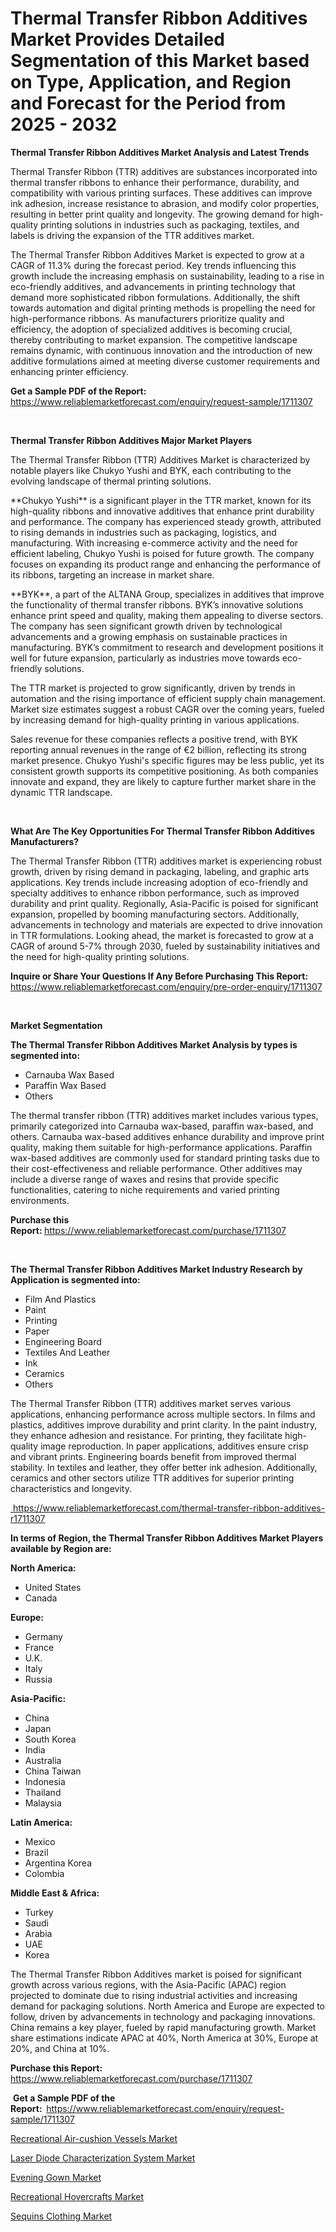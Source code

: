 <p><h1>Thermal Transfer Ribbon Additives Market Provides Detailed Segmentation of this Market based on Type, Application, and Region and Forecast for the Period from 2025 - 2032</h1></p><p><strong>Thermal Transfer Ribbon Additives Market Analysis and Latest Trends</strong></p>
<p><p>Thermal Transfer Ribbon (TTR) additives are substances incorporated into thermal transfer ribbons to enhance their performance, durability, and compatibility with various printing surfaces. These additives can improve ink adhesion, increase resistance to abrasion, and modify color properties, resulting in better print quality and longevity. The growing demand for high-quality printing solutions in industries such as packaging, textiles, and labels is driving the expansion of the TTR additives market.</p><p>The Thermal Transfer Ribbon Additives Market is expected to grow at a CAGR of 11.3% during the forecast period. Key trends influencing this growth include the increasing emphasis on sustainability, leading to a rise in eco-friendly additives, and advancements in printing technology that demand more sophisticated ribbon formulations. Additionally, the shift towards automation and digital printing methods is propelling the need for high-performance ribbons. As manufacturers prioritize quality and efficiency, the adoption of specialized additives is becoming crucial, thereby contributing to market expansion. The competitive landscape remains dynamic, with continuous innovation and the introduction of new additive formulations aimed at meeting diverse customer requirements and enhancing printer efficiency.</p></p>
<p><strong>Get a Sample PDF of the Report:&nbsp;</strong> <a href="https://www.reliablemarketforecast.com/enquiry/request-sample/1711307?utm_campaign=1169&utm_medium=2&utm_source=Github&utm_content=ia&utm_term=27032025&utm_id=thermal-transfer-ribbon-additives">https://www.reliablemarketforecast.com/enquiry/request-sample/1711307</a></p>
<p>&nbsp;</p>
<p><strong>Thermal Transfer Ribbon Additives Major Market Players</strong></p>
<p><p>The Thermal Transfer Ribbon (TTR) Additives Market is characterized by notable players like Chukyo Yushi and BYK, each contributing to the evolving landscape of thermal printing solutions.</p><p>**Chukyo Yushi** is a significant player in the TTR market, known for its high-quality ribbons and innovative additives that enhance print durability and performance. The company has experienced steady growth, attributed to rising demands in industries such as packaging, logistics, and manufacturing. With increasing e-commerce activity and the need for efficient labeling, Chukyo Yushi is poised for future growth. The company focuses on expanding its product range and enhancing the performance of its ribbons, targeting an increase in market share.</p><p>**BYK**, a part of the ALTANA Group, specializes in additives that improve the functionality of thermal transfer ribbons. BYK’s innovative solutions enhance print speed and quality, making them appealing to diverse sectors. The company has seen significant growth driven by technological advancements and a growing emphasis on sustainable practices in manufacturing. BYK’s commitment to research and development positions it well for future expansion, particularly as industries move towards eco-friendly solutions.</p><p>The TTR market is projected to grow significantly, driven by trends in automation and the rising importance of efficient supply chain management. Market size estimates suggest a robust CAGR over the coming years, fueled by increasing demand for high-quality printing in various applications.</p><p>Sales revenue for these companies reflects a positive trend, with BYK reporting annual revenues in the range of €2 billion, reflecting its strong market presence. Chukyo Yushi's specific figures may be less public, yet its consistent growth supports its competitive positioning. As both companies innovate and expand, they are likely to capture further market share in the dynamic TTR landscape.</p></p>
<p>&nbsp;</p>
<p><strong>What Are The Key Opportunities For Thermal Transfer Ribbon Additives Manufacturers?</strong></p>
<p><p>The Thermal Transfer Ribbon (TTR) additives market is experiencing robust growth, driven by rising demand in packaging, labeling, and graphic arts applications. Key trends include increasing adoption of eco-friendly and specialty additives to enhance ribbon performance, such as improved durability and print quality. Regionally, Asia-Pacific is poised for significant expansion, propelled by booming manufacturing sectors. Additionally, advancements in technology and materials are expected to drive innovation in TTR formulations. Looking ahead, the market is forecasted to grow at a CAGR of around 5-7% through 2030, fueled by sustainability initiatives and the need for high-quality printing solutions.</p></p>
<p><strong>Inquire or Share Your Questions If Any Before Purchasing This Report:</strong> <a href="https://www.reliablemarketforecast.com/enquiry/pre-order-enquiry/1711307?utm_campaign=1169&utm_medium=2&utm_source=Github&utm_content=ia&utm_term=27032025&utm_id=thermal-transfer-ribbon-additives">https://www.reliablemarketforecast.com/enquiry/pre-order-enquiry/1711307</a></p>
<p>&nbsp;</p>
<p><strong>Market Segmentation</strong></p>
<p><strong>The Thermal Transfer Ribbon Additives Market Analysis by types is segmented into:</strong></p>
<p><ul><li>Carnauba Wax Based</li><li>Paraffin Wax Based</li><li>Others</li></ul></p>
<p><p>The thermal transfer ribbon (TTR) additives market includes various types, primarily categorized into Carnauba wax-based, paraffin wax-based, and others. Carnauba wax-based additives enhance durability and improve print quality, making them suitable for high-performance applications. Paraffin wax-based additives are commonly used for standard printing tasks due to their cost-effectiveness and reliable performance. Other additives may include a diverse range of waxes and resins that provide specific functionalities, catering to niche requirements and varied printing environments.</p></p>
<p><strong>Purchase this Report:&nbsp;</strong><a href="https://www.reliablemarketforecast.com/purchase/1711307?utm_campaign=1169&utm_medium=2&utm_source=Github&utm_content=ia&utm_term=27032025&utm_id=thermal-transfer-ribbon-additives">https://www.reliablemarketforecast.com/purchase/1711307</a></p>
<p>&nbsp;</p>
<p><strong>The Thermal Transfer Ribbon Additives Market Industry Research by Application is segmented into:</strong></p>
<p><ul><li>Film And Plastics</li><li>Paint</li><li>Printing</li><li>Paper</li><li>Engineering Board</li><li>Textiles And Leather</li><li>Ink</li><li>Ceramics</li><li>Others</li></ul></p>
<p><p>The Thermal Transfer Ribbon (TTR) additives market serves various applications, enhancing performance across multiple sectors. In films and plastics, additives improve durability and print clarity. In the paint industry, they enhance adhesion and resistance. For printing, they facilitate high-quality image reproduction. In paper applications, additives ensure crisp and vibrant prints. Engineering boards benefit from improved thermal stability. In textiles and leather, they offer better ink adhesion. Additionally, ceramics and other sectors utilize TTR additives for superior printing characteristics and longevity.</p></p>
<p><a href="https://www.reliablemarketforecast.com/thermal-transfer-ribbon-additives-r1711307?utm_campaign=1169&utm_medium=2&utm_source=Github&utm_content=ia&utm_term=27032025&utm_id=thermal-transfer-ribbon-additives">&nbsp;https://www.reliablemarketforecast.com/thermal-transfer-ribbon-additives-r1711307</a></p>
<p><strong>In terms of Region, the Thermal Transfer Ribbon Additives Market Players available by Region are:</strong></p>
<p>
    <p> <strong> North America: </strong>
        <ul>
            <li>United States</li>
            <li>Canada</li>
        </ul>
        </p> 
    <p> <strong> Europe: </strong>
        <ul>
            <li>Germany</li>
            <li>France</li>
            <li>U.K.</li>
            <li>Italy</li>
            <li>Russia</li>
        </ul>
        </p> 
    <p> <strong> Asia-Pacific: </strong>
        <ul>
            <li>China</li>
            <li>Japan</li>
            <li>South Korea</li>
            <li>India</li>
            <li>Australia</li>
            <li>China Taiwan</li>
            <li>Indonesia</li>
            <li>Thailand</li>
            <li>Malaysia</li>
        </ul>
        </p> 
    <p> <strong> Latin America: </strong>
        <ul>
            <li>Mexico</li>
            <li>Brazil</li>
            <li>Argentina Korea</li>
            <li>Colombia</li>
        </ul>
        </p> 
    <p> <strong> Middle East & Africa: </strong>
        <ul>
            <li>Turkey</li>
            <li>Saudi</li>
            <li>Arabia</li>
            <li>UAE</li>
            <li>Korea</li>
        </ul>
    </p>
    </p>
<p><p>The Thermal Transfer Ribbon Additives market is poised for significant growth across various regions, with the Asia-Pacific (APAC) region projected to dominate due to rising industrial activities and increasing demand for packaging solutions. North America and Europe are expected to follow, driven by advancements in technology and packaging innovations. China remains a key player, fueled by rapid manufacturing growth. Market share estimations indicate APAC at 40%, North America at 30%, Europe at 20%, and China at 10%.</p></p>
<p><strong>Purchase this Report: </strong><a href="https://www.reliablemarketforecast.com/purchase/1711307?utm_campaign=1169&utm_medium=2&utm_source=Github&utm_content=ia&utm_term=27032025&utm_id=thermal-transfer-ribbon-additives">https://www.reliablemarketforecast.com/purchase/1711307</a></p>
<p>&nbsp;<strong>Get a Sample PDF of the Report:&nbsp;&nbsp;</strong><a href="https://www.reliablemarketforecast.com/enquiry/request-sample/1711307?utm_campaign=1169&utm_medium=2&utm_source=Github&utm_content=ia&utm_term=27032025&utm_id=thermal-transfer-ribbon-additives">https://www.reliablemarketforecast.com/enquiry/request-sample/1711307</a></p>
<p><strong></strong></p>
<p><p><a href="https://github.com/vsiljgestel/Market-Research-Report-List-1/blob/main/recreational-air-cushion-vessels-market.md?utm_campaign=1169&utm_medium=2&utm_source=Github&utm_content=ia&utm_term=27032025&utm_id=thermal-transfer-ribbon-additives">Recreational Air-cushion Vessels Market</a></p><p><a href="https://github.com/aiamekar/Market-Research-Report-List-1/blob/main/laser-diode-characterization-system-market.md?utm_campaign=1169&utm_medium=2&utm_source=Github&utm_content=ia&utm_term=27032025&utm_id=thermal-transfer-ribbon-additives">Laser Diode Characterization System Market</a></p><p><a href="https://github.com/belhejmawoue/Market-Research-Report-List-1/blob/main/evening-gown-market.md?utm_campaign=1169&utm_medium=2&utm_source=Github&utm_content=ia&utm_term=27032025&utm_id=thermal-transfer-ribbon-additives">Evening Gown Market</a></p><p><a href="https://github.com/boudykodumi/Market-Research-Report-List-1/blob/main/recreational-hovercrafts-market.md?utm_campaign=1169&utm_medium=2&utm_source=Github&utm_content=ia&utm_term=27032025&utm_id=thermal-transfer-ribbon-additives">Recreational Hovercrafts Market</a></p><p><a href="https://github.com/kalsirollija/Market-Research-Report-List-1/blob/main/sequins-clothing-market.md?utm_campaign=1169&utm_medium=2&utm_source=Github&utm_content=ia&utm_term=27032025&utm_id=thermal-transfer-ribbon-additives">Sequins Clothing Market</a></p></p>